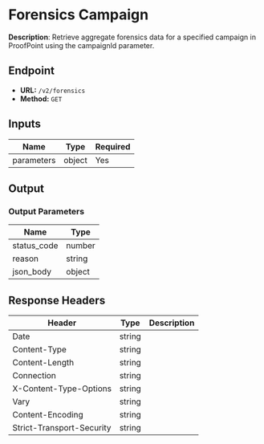 # Forensics Campaign

**Description**: Retrieve aggregate forensics data for a specified campaign in ProofPoint using the campaignId parameter.

## Endpoint

- **URL:** `/v2/forensics`
- **Method:** `GET`
## Inputs

| Name | Type | Required |
|------|------|----------|
| parameters | object | Yes |
## Output

### Output Parameters

| Name | Type |
|------|------|
| status_code | number |
| reason | string |
| json_body | object |
## Response Headers

| Header | Type | Description |
|--------|------|-------------|
| Date | string |  |
| Content-Type | string |  |
| Content-Length | string |  |
| Connection | string |  |
| X-Content-Type-Options | string |  |
| Vary | string |  |
| Content-Encoding | string |  |
| Strict-Transport-Security | string |  |